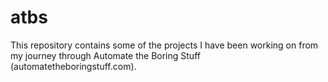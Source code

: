 # atbs
This repository contains some of the projects I have been working on from my journey through Automate the Boring Stuff (automatetheboringstuff.com).
